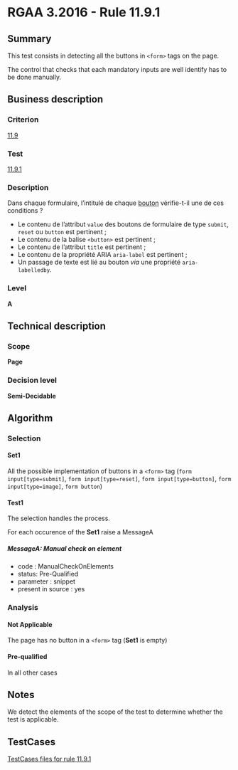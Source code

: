 # RGAA 3.2016 - Rule 11.9.1

## Summary
This test consists in detecting all the buttons in `<form>` tags on the page.

The control that checks that each mandatory inputs are well identify has to be done manually.

## Business description

### Criterion
[11.9](http://references.modernisation.gouv.fr/rgaa-accessibilite/criteres.html#crit-11-9)

### Test
[11.9.1](http://references.modernisation.gouv.fr/rgaa-accessibilite/criteres.html#test-11-9-1)

### Description
<div lang="fr">Dans chaque formulaire, l&#x2019;intitul&#xE9; de chaque <a href="http://references.modernisation.gouv.fr/rgaa-accessibilite/glossaire.html#bouton-formulaire">bouton</a> v&#xE9;rifie-t-il une de ces conditions&nbsp;? <ul><li>Le contenu de l&#x2019;attribut <code lang="en">value</code> des boutons de formulaire de type <code lang="en">submit</code>, <code lang="en">reset</code> ou <code lang="en">button</code> est pertinent&nbsp;;</li> <li>Le contenu de la balise <code lang="en">&lt;button&gt;</code> est pertinent&nbsp;;</li> <li>Le contenu de l&#x2019;attribut <code lang="en">title</code> est pertinent&nbsp;;</li> <li>Le contenu de la propri&#xE9;t&#xE9; ARIA <code lang="en">aria-label</code> est pertinent&nbsp;;</li> <li>Un passage de texte est li&#xE9; au bouton <i>via</i> une propri&#xE9;t&#xE9; <code lang="en">aria-labelledby</code>.</li> </ul></div>

### Level
**A**

## Technical description

### Scope
**Page**

### Decision level
**Semi-Decidable**

## Algorithm

### Selection

#### Set1

All the possible implementation of buttons in a `<form>` tag (`form input[type=submit]`, `form input[type=reset]`, `form input[type=button]`, `form input[type=image]`, `form button`)


#### Test1

The selection handles the process.

For each occurence of the **Set1** raise a MessageA

##### MessageA: Manual check on element

-   code : ManualCheckOnElements
-   status: Pre-Qualified
-   parameter : snippet
-   present in source : yes

### Analysis

#### Not Applicable

The page has no button in a `<form>` tag (**Set1** is empty)

#### Pre-qualified

In all other cases

## Notes

We detect the elements of the scope of the test to determine whether the
test is applicable.



##  TestCases

[TestCases files for rule 11.9.1](https://github.com/Asqatasun/Asqatasun/tree/develop/rules/rules-rgaa3.2016/src/test/resources/testcases/rgaa32016/Rgaa32016Rule110901/)


